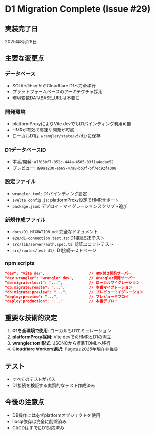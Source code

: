 # D1 Migration Complete (Issue #29)

## 実装完了日

2025年8月28日

## 主要な変更点

### データベース

- SQLite/libsqlからCloudflare D1へ完全移行
- プラットフォームベースのアーキテクチャ採用
- 環境変数DATABASE_URLは不要に

### 開発環境

- platformProxyによりVite devでもD1バインディング利用可能
- HMRが有効で高速な開発が可能
- ローカルD1は`.wrangler/state/v3/d1/`に保存

### D1データベースID

- 本番/開発: `a7f03bf7-852c-444a-8505-33f1a4edae52`
- プレビュー: `899aa230-eb69-47a8-bb3f-bf7ec92fa398`

### 設定ファイル

- `wrangler.toml`: D1バインディング設定
- `svelte.config.js`: platformProxy設定でHMRサポート
- `package.json`: デプロイ・マイグレーションスクリプト追加

### 新規作成ファイル

- `docs/D1_MIGRATION.md`: 完全なドキュメント
- `e2e/d1-connection.test.ts`: D1接続E2Eテスト
- `src/lib/server/auth.spec.ts`: 認証ユニットテスト
- `src/routes/test-d1/`: D1接続テストページ

### npm scripts

```json
"dev": "vite dev",                    // HMR付き開発サーバー
"dev:wrangler": "wrangler dev",       // Wrangler開発サーバー
"db:migrate:local": "...",            // ローカルマイグレーション
"db:migrate:remote": "...",           // 本番マイグレーション
"db:migrate:preview": "...",          // プレビューマイグレーション
"deploy:preview": "...",              // プレビューデプロイ
"deploy:production": "..."            // 本番デプロイ
```

## 重要な技術的決定

1. **D1を全環境で使用**: ローカルもD1エミュレーション
2. **platformProxy採用**: Vite devでのHMRとD1の両立
3. **wrangler.toml形式**: JSONCから標準TOMLへ移行
4. **Cloudflare Workers選択**: Pagesは2025年現在非推奨

## テスト

- すべてのテストがパス
- D1接続を検証する実質的なテスト作成済み

## 今後の注意点

- DB操作には必ずplatformオブジェクトを使用
- libsql依存は完全に削除済み
- CI/CDはすでにD1対応済み
